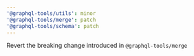 ```yaml
---
'@graphql-tools/utils': minor
'@graphql-tools/merge': patch
'@graphql-tools/schema': patch
---
```


Revert the breaking change introduced in `@graphql-tools/merge`
